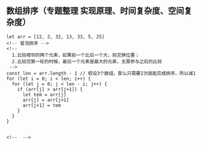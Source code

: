 ## 数组排序（专题整理 实现原理、时间复杂度、空间复杂度）

    let arr = [12, 2, 32, 13, 33, 5, 25]
    <!-- 冒泡排序 -->
    <!-- 
      1.比较相邻的两个元素，如果前一个比后一个大，则交换位置；
      2.比较完第一轮的时候，最后一个元素是最大的元素，无需参与之后的比较
     -->
    const len = arr.length - 1 // 假设3个数组，那么只需要2次就能完成排序，所以减1
    for (let i = 0; i < len; i++) {
      for (let j = 0; j < len - i; j++) {
        if (arr[j] > arr[j+1]) {
          let tem = arr[j]
          arr[j] = arr[j+1]
          arr[j+1] = tem
        }
      }
    }


    <!--  -->